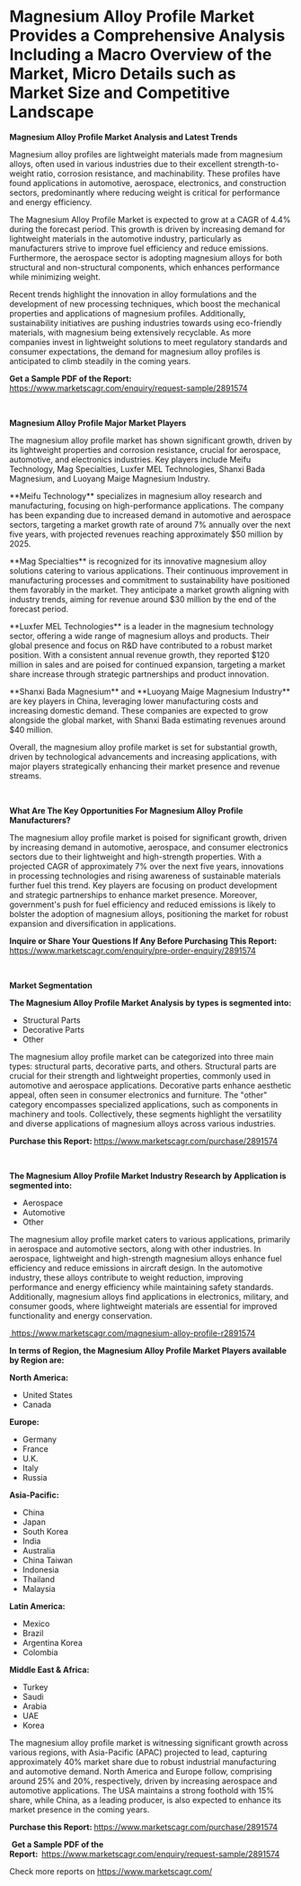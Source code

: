 <p><h1>Magnesium Alloy Profile Market Provides a Comprehensive Analysis Including a Macro Overview of the Market, Micro Details such as Market Size and Competitive Landscape</h1></p><p><strong>Magnesium Alloy Profile Market Analysis and Latest Trends</strong></p>
<p><p>Magnesium alloy profiles are lightweight materials made from magnesium alloys, often used in various industries due to their excellent strength-to-weight ratio, corrosion resistance, and machinability. These profiles have found applications in automotive, aerospace, electronics, and construction sectors, predominantly where reducing weight is critical for performance and energy efficiency.</p><p>The Magnesium Alloy Profile Market is expected to grow at a CAGR of 4.4% during the forecast period. This growth is driven by increasing demand for lightweight materials in the automotive industry, particularly as manufacturers strive to improve fuel efficiency and reduce emissions. Furthermore, the aerospace sector is adopting magnesium alloys for both structural and non-structural components, which enhances performance while minimizing weight.</p><p>Recent trends highlight the innovation in alloy formulations and the development of new processing techniques, which boost the mechanical properties and applications of magnesium profiles. Additionally, sustainability initiatives are pushing industries towards using eco-friendly materials, with magnesium being extensively recyclable. As more companies invest in lightweight solutions to meet regulatory standards and consumer expectations, the demand for magnesium alloy profiles is anticipated to climb steadily in the coming years.</p></p>
<p><strong>Get a Sample PDF of the Report:&nbsp;</strong> <a href="https://www.marketscagr.com/enquiry/request-sample/2891574?utm_campaign=2782&utm_medium=2&utm_source=Github&utm_content=ia&utm_term=14032025&utm_id=magnesium-alloy-profile">https://www.marketscagr.com/enquiry/request-sample/2891574</a></p>
<p>&nbsp;</p>
<p><strong>Magnesium Alloy Profile Major Market Players</strong></p>
<p><p>The magnesium alloy profile market has shown significant growth, driven by its lightweight properties and corrosion resistance, crucial for aerospace, automotive, and electronics industries. Key players include Meifu Technology, Mag Specialties, Luxfer MEL Technologies, Shanxi Bada Magnesium, and Luoyang Maige Magnesium Industry.</p><p>**Meifu Technology** specializes in magnesium alloy research and manufacturing, focusing on high-performance applications. The company has been expanding due to increased demand in automotive and aerospace sectors, targeting a market growth rate of around 7% annually over the next five years, with projected revenues reaching approximately $50 million by 2025.</p><p>**Mag Specialties** is recognized for its innovative magnesium alloy solutions catering to various applications. Their continuous improvement in manufacturing processes and commitment to sustainability have positioned them favorably in the market. They anticipate a market growth aligning with industry trends, aiming for revenue around $30 million by the end of the forecast period.</p><p>**Luxfer MEL Technologies** is a leader in the magnesium technology sector, offering a wide range of magnesium alloys and products. Their global presence and focus on R&D have contributed to a robust market position. With a consistent annual revenue growth, they reported $120 million in sales and are poised for continued expansion, targeting a market share increase through strategic partnerships and product innovation.</p><p>**Shanxi Bada Magnesium** and **Luoyang Maige Magnesium Industry** are key players in China, leveraging lower manufacturing costs and increasing domestic demand. These companies are expected to grow alongside the global market, with Shanxi Bada estimating revenues around $40 million.</p><p>Overall, the magnesium alloy profile market is set for substantial growth, driven by technological advancements and increasing applications, with major players strategically enhancing their market presence and revenue streams.</p></p>
<p>&nbsp;</p>
<p><strong>What Are The Key Opportunities For Magnesium Alloy Profile Manufacturers?</strong></p>
<p><p>The magnesium alloy profile market is poised for significant growth, driven by increasing demand in automotive, aerospace, and consumer electronics sectors due to their lightweight and high-strength properties. With a projected CAGR of approximately 7% over the next five years, innovations in processing technologies and rising awareness of sustainable materials further fuel this trend. Key players are focusing on product development and strategic partnerships to enhance market presence. Moreover, government's push for fuel efficiency and reduced emissions is likely to bolster the adoption of magnesium alloys, positioning the market for robust expansion and diversification in applications.</p></p>
<p><strong>Inquire or Share Your Questions If Any Before Purchasing This Report:</strong> <a href="https://www.marketscagr.com/enquiry/pre-order-enquiry/2891574?utm_campaign=2782&utm_medium=2&utm_source=Github&utm_content=ia&utm_term=14032025&utm_id=magnesium-alloy-profile">https://www.marketscagr.com/enquiry/pre-order-enquiry/2891574</a></p>
<p>&nbsp;</p>
<p><strong>Market Segmentation</strong></p>
<p><strong>The Magnesium Alloy Profile Market Analysis by types is segmented into:</strong></p>
<p><ul><li>Structural Parts</li><li>Decorative Parts</li><li>Other</li></ul></p>
<p><p>The magnesium alloy profile market can be categorized into three main types: structural parts, decorative parts, and others. Structural parts are crucial for their strength and lightweight properties, commonly used in automotive and aerospace applications. Decorative parts enhance aesthetic appeal, often seen in consumer electronics and furniture. The "other" category encompasses specialized applications, such as components in machinery and tools. Collectively, these segments highlight the versatility and diverse applications of magnesium alloys across various industries.</p></p>
<p><strong>Purchase this Report:&nbsp;</strong><a href="https://www.marketscagr.com/purchase/2891574?utm_campaign=2782&utm_medium=2&utm_source=Github&utm_content=ia&utm_term=14032025&utm_id=magnesium-alloy-profile">https://www.marketscagr.com/purchase/2891574</a></p>
<p>&nbsp;</p>
<p><strong>The Magnesium Alloy Profile Market Industry Research by Application is segmented into:</strong></p>
<p><ul><li>Aerospace</li><li>Automotive</li><li>Other</li></ul></p>
<p><p>The magnesium alloy profile market caters to various applications, primarily in aerospace and automotive sectors, along with other industries. In aerospace, lightweight and high-strength magnesium alloys enhance fuel efficiency and reduce emissions in aircraft design. In the automotive industry, these alloys contribute to weight reduction, improving performance and energy efficiency while maintaining safety standards. Additionally, magnesium alloys find applications in electronics, military, and consumer goods, where lightweight materials are essential for improved functionality and energy conservation.</p></p>
<p><a href="https://www.marketscagr.com/magnesium-alloy-profile-r2891574?utm_campaign=2782&utm_medium=2&utm_source=Github&utm_content=ia&utm_term=14032025&utm_id=magnesium-alloy-profile">&nbsp;https://www.marketscagr.com/magnesium-alloy-profile-r2891574</a></p>
<p><strong>In terms of Region, the Magnesium Alloy Profile Market Players available by Region are:</strong></p>
<p>
    <p> <strong> North America: </strong>
        <ul>
            <li>United States</li>
            <li>Canada</li>
        </ul>
        </p> 
    <p> <strong> Europe: </strong>
        <ul>
            <li>Germany</li>
            <li>France</li>
            <li>U.K.</li>
            <li>Italy</li>
            <li>Russia</li>
        </ul>
        </p> 
    <p> <strong> Asia-Pacific: </strong>
        <ul>
            <li>China</li>
            <li>Japan</li>
            <li>South Korea</li>
            <li>India</li>
            <li>Australia</li>
            <li>China Taiwan</li>
            <li>Indonesia</li>
            <li>Thailand</li>
            <li>Malaysia</li>
        </ul>
        </p> 
    <p> <strong> Latin America: </strong>
        <ul>
            <li>Mexico</li>
            <li>Brazil</li>
            <li>Argentina Korea</li>
            <li>Colombia</li>
        </ul>
        </p> 
    <p> <strong> Middle East & Africa: </strong>
        <ul>
            <li>Turkey</li>
            <li>Saudi</li>
            <li>Arabia</li>
            <li>UAE</li>
            <li>Korea</li>
        </ul>
    </p>
    </p>
<p><p>The magnesium alloy profile market is witnessing significant growth across various regions, with Asia-Pacific (APAC) projected to lead, capturing approximately 40% market share due to robust industrial manufacturing and automotive demand. North America and Europe follow, comprising around 25% and 20%, respectively, driven by increasing aerospace and automotive applications. The USA maintains a strong foothold with 15% share, while China, as a leading producer, is also expected to enhance its market presence in the coming years.</p></p>
<p><strong>Purchase this Report: </strong><a href="https://www.marketscagr.com/purchase/2891574?utm_campaign=2782&utm_medium=2&utm_source=Github&utm_content=ia&utm_term=14032025&utm_id=magnesium-alloy-profile">https://www.marketscagr.com/purchase/2891574</a></p>
<p>&nbsp;<strong>Get a Sample PDF of the Report:&nbsp;&nbsp;</strong><a href="https://www.marketscagr.com/enquiry/request-sample/2891574?utm_campaign=2782&utm_medium=2&utm_source=Github&utm_content=ia&utm_term=14032025&utm_id=magnesium-alloy-profile">https://www.marketscagr.com/enquiry/request-sample/2891574</a></p>
<p><strong></strong></p>
<p>Check more reports on <a href="https://www.marketscagr.com/?utm_campaign=2782&utm_medium=2&utm_source=Github&utm_content=ia&utm_term=14032025&utm_id=magnesium-alloy-profile">https://www.marketscagr.com/</a></p>